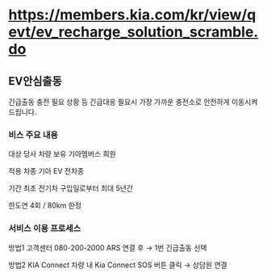 # https://members.kia.com/kr/view/qevt/ev_recharge_solution_scramble.do

## EV안심출동

긴급출동
충전 필요 상황 등 긴급대응 필요시 가장 가까운 충전소로 안전하게 이동시켜 드립니다.

### 비스 주요 내용

대상
당사 차량 보유 기아멤버스 회원

적용 차종
기아 EV 전차종

기간
최초 전기차 구입일로부터 최대 5년간

한도연 4회 / 80km 한정

### 서비스 이용 프로세스

방법1
고객센터 080-200-2000
ARS 연결 후 → 1번 긴급출동 선택

방법2
KIA Connect
차량 내 Kia Connect SOS 버튼 클릭 → 상담원 연결